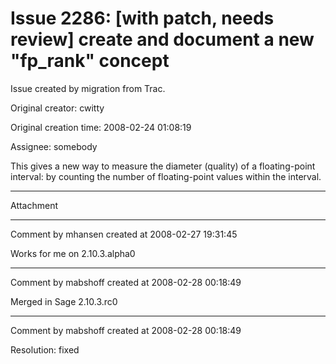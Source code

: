 # Issue 2286: [with patch, needs review] create and document a new "fp_rank" concept

Issue created by migration from Trac.

Original creator: cwitty

Original creation time: 2008-02-24 01:08:19

Assignee: somebody

This gives a new way to measure the diameter (quality) of a floating-point interval: by counting the number of floating-point values within the interval.


---

Attachment


---

Comment by mhansen created at 2008-02-27 19:31:45

Works for me on 2.10.3.alpha0


---

Comment by mabshoff created at 2008-02-28 00:18:49

Merged in Sage 2.10.3.rc0


---

Comment by mabshoff created at 2008-02-28 00:18:49

Resolution: fixed
